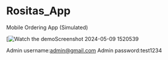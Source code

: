 # Rositas_App
Mobile Ordering App (Simulated)

[![Watch the demo![Screenshot 2024-05-09 1520539](https://github.com/abeld10/Rositas_App/assets/90793445/4318acf1-c469-4bf1-9ece-1116ca0327ad)
](https://drive.google.com/file/d/1Qde0w4_hrd-A1-rmvWcX9Xi5HXhN80Nq/view?usp=sharing)


Admin username:admin@gmail.com
Admin password:test1234
